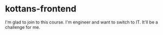 # kottans-frontend
I'm glad to join to this course. I'm engineer and want to switch to IT. It'll be a challenge for me.
